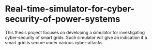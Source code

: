 # Real-time-simulator-for-cyber-security-of-power-systems
This thesis project focuses on developing a simulator for investigating cyber-security of smart grids. Such simulator will give an indication if a smart grid is secure under various cyber-attacks.
